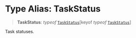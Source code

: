 # Type Alias: TaskStatus

> **TaskStatus**: *typeof* [`TaskStatus`](../variables/TaskStatus.md)\[keyof *typeof* [`TaskStatus`](../variables/TaskStatus.md)\]

Task statuses.
